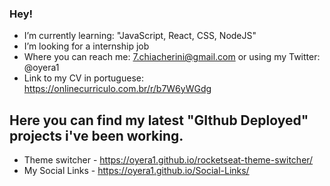 ### Hey!

- I’m currently learning: "JavaScript, React, CSS, NodeJS"
- I’m looking for a internship job
- Where you can reach me: 7.chiacherini@gmail.com or using my Twitter: @oyera1
- Link to my CV in portuguese: https://onlinecurriculo.com.br/r/b7W6yWGdg

## Here you can find my latest "GIthub Deployed" projects i've been working.

- Theme switcher - https://oyera1.github.io/rocketseat-theme-switcher/
- My Social Links - https://oyera1.github.io/Social-Links/
